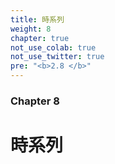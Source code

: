 ```yaml
---
title: 時系列
weight: 8
chapter: true
not_use_colab: true
not_use_twitter: true
pre: "<b>2.8 </b>"
---
```


### Chapter 8

# 時系列

